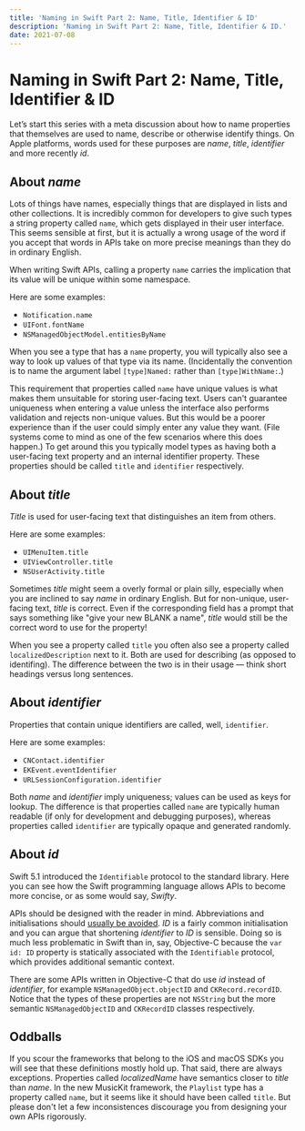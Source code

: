 ```yaml
---
title: 'Naming in Swift Part 2: Name, Title, Identifier & ID'
description: 'Naming in Swift Part 2: Name, Title, Identifier & ID.'
date: 2021-07-08
---
```


# Naming in Swift Part 2: Name, Title, Identifier & ID

Let’s start this series with a meta discussion about how to name properties that themselves are used to name, describe or otherwise identify things.
On Apple platforms, words used for these purposes are _name_, _title_, _identifier_ and more recently _id_.

## About _name_

Lots of things have names, especially things that are displayed in lists and other collections.
It is incredibly common for developers to give such types a string property called `name`, which gets displayed in their user interface.
This seems sensible at first, but it is actually a wrong usage of the word if you accept that words in APIs take on more precise meanings than they do in ordinary English.

When writing Swift APIs, calling a property `name` carries the implication that its value will be unique within some namespace.

Here are some examples:

- `Notification.name`
- `UIFont.fontName`
- `NSManagedObjectModel.entitiesByName`

When you see a type that has a `name` property, you will typically also see a way to look up values of that type via its name.
(Incidentally the convention is to name the argument label `[type]Named:` rather than `[type]WithName:`.)

This requirement that properties called `name` have unique values is what makes them unsuitable for storing user-facing text.
Users can't guarantee uniqueness when entering a value unless the interface also performs validation and rejects non-unique values.
But this would be a poorer experience than if the user could simply enter any value they want.
(File systems come to mind as one of the few scenarios where this does happen.)
To get around this you typically model types as having both a user-facing text property and an internal identifier property.
These properties should be called `title` and `identifier` respectively.

## About _title_

_Title_ is used for user-facing text that distinguishes an item from others.

Here are some examples:

- `UIMenuItem.title`
- `UIViewController.title`
- `NSUserActivity.title`

Sometimes _title_ might seem a overly formal or plain silly,
especially when you are inclined to say _name_ in ordinary English.
But for non-unique, user-facing text, _title_ is correct.
Even if the corresponding field has a prompt that says something like "give your new BLANK a name",
_title_ would still be the correct word to use for the property!

When you see a property called `title` you often also see a property called `localizedDescription` next to it.
Both are used for describing (as opposed to identifing).
The difference between the two is in their usage — think short headings versus long sentences.

## About _identifier_

Properties that contain unique identifiers are called, well, `identifier`.

Here are some examples:

- `CNContact.identifier`
- `EKEvent.eventIdentifier`
- `URLSessionConfiguration.identifier`

Both _name_ and _identifier_ imply uniqueness; values can be used as keys for lookup.
The difference is that properties called `name` are typically human readable (if only for development and debugging purposes),
whereas properties called `identifier` are typically opaque and generated randomly.

## About _id_

Swift 5.1 introduced the `Identifiable` protocol to the standard library.
Here you can see how the Swift programming language allows APIs to become more concise, or as some would say, _Swifty_.

APIs should be designed with the reader in mind. Abbreviations and initialisations should [usually be avoided](https://swift.org/documentation/api-design-guidelines/#avoid-abbreviations).
_ID_ is a fairly common initialisation and you can argue that shortening _identifier_ to _ID_ is sensible.
Doing so is much less problematic in Swift than in, say, Objective-C because the `var id: ID` property is statically associated with the `Identifiable` protocol, which provides additional semantic context.

There are some APIs written in Objective-C that do use _id_ instead of _identifier_, for example `NSManagedObject.objectID`
and `CKRecord.recordID`. Notice that the types of these properties are not `NSString` but the more semantic `NSManagedObjectID` and `CKRecordID` classes respectively.

## Oddballs

If you scour the frameworks that belong to the iOS and macOS SDKs you will see that these definitions mostly hold up.
That said, there are always exceptions. Properties called _localizedName_ have semantics closer to _title_ than _name_. In the new MusicKit framework, the `Playlist` type has a property called `name`, but it seems like it should have been called `title`. But please don't let a few inconsistences discourage you from designing your own APIs rigorously.
